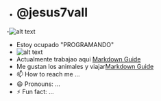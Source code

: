 - # @jesus7vall
-![alt text](https://encrypted-tbn0.gstatic.com/images?q=tbn:ANd9GcSccuqW-cDFZhedRAlS4plmyUPmHp-W_rIqGg&s)
- Estoy ocupado "PROGRAMANDO"
- ![alt text](https://encrypted-tbn0.gstatic.com/images?q=tbn:ANd9GcTL5zfs5Axb1XVMGvy0QHZHB2VCr1ZfneR6Gg&s) 
- Actualmente trabajao aqui [Markdown Guide](https://covesdesantjosep.es/)
- Me gustan los animales y viajar[Markdown Guide](https://www.instagram.com/jesus7vall?igsh=MXJ3dXdhN3FtMnV4MA%3D%3D&utm_source=qr)
- 📫 How to reach me ...
- 😄 Pronouns: ...
- ⚡ Fun fact: ...

<!---
jesus7vall/jesus7vall is a ✨ special ✨ repository because its `README.md` (this file) appears on your GitHub profile.
You can click the Preview link to take a look at your changes.
--->
